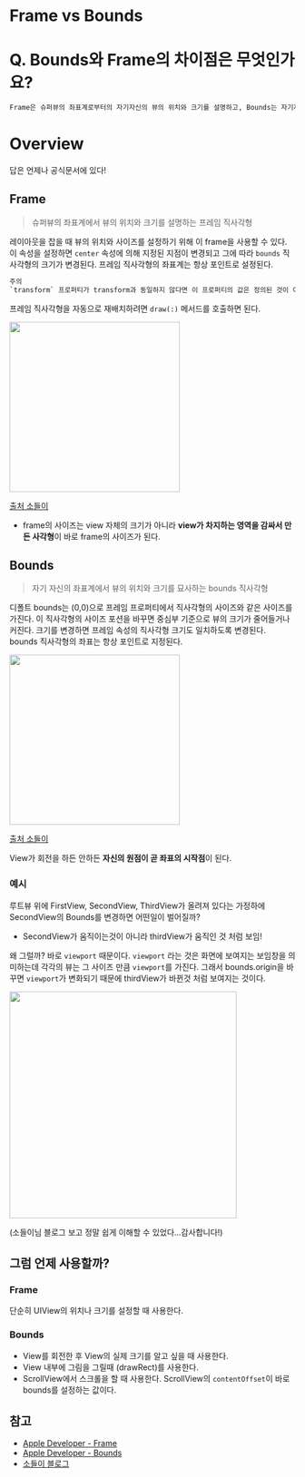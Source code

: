 # Frame vs Bounds

# Q. Bounds와 Frame의 차이점은 무엇인가요?

```bash
Frame은 슈퍼뷰의 좌표계로부터의 자기자신의 뷰의 위치와 크기를 설명하고, Bounds는 자기자신의 좌표계에서의 자기자신의 뷰의 위치와 크기를 설명한다. 
```

# Overview
답은 언제나 공식문서에 있다!

## Frame
> 슈퍼뷰의 좌표계에서 뷰의 위치와 크기를 설명하는 프레임 직사각형

레이아웃을 잡을 때 뷰의 위치와 사이즈를 설정하기 위해  이 frame을 사용할 수 있다. 
이 속성을 설정하면 `center` 속성에 의해 지정된 지점이 변경되고 그에 따라 `bounds` 직사각형의 크기가 변경된다. 프레임 직사각형의 좌표계는 항상 포인트로 설정된다.

```bash
주의
`transform` 프로퍼티가 transform과 동일하지 않다면 이 프로퍼티의 값은 정의된 것이 아니니 무시해라
```

프레임 직사각형을 자동으로 재배치하려면 `draw(:)` 메서드를 호출하면 된다.


<img src="https://hackmd.io/_uploads/SJ0M3VW_2.png" width="300">

[출처 소들이](https://babbab2.tistory.com/44)

- frame의 사이즈는 view 자체의 크기가 아니라 **view가 차지하는 영역을 감싸서 만든 사각형**이 바로 frame의 사이즈가 된다.

## Bounds
> 자기 자신의 좌표계에서 뷰의 위치와 크기를 묘사하는 bounds 직사각형

디폴트 bounds는 (0,0)으로 프레임 프로퍼티에서 직사각형의 사이즈와 같은 사이즈를 가진다.
이 직사각형의 사이즈 포션을 바꾸면 중심부 기준으로 뷰의 크기가 줄어들거나 커진다. 크기를 변경하면 프레임 속성의 직사각형 크기도 일치하도록 변경된다.
bounds 직사각형의 좌표는 항상 포인트로 지정된다.

<img src="https://hackmd.io/_uploads/SkGL34Z_h.png" width="300">

[출처 소들이](https://babbab2.tistory.com/44)

View가 회전을 하든 안하든 **자신의 원점이 곧 좌표의 시작점**이 된다.

### 예시
루트뷰 위에 FirstView, SecondView, ThirdView가 올려져 있다는 가정하에 SecondView의 Bounds를 변경하면 어떤일이 벌어질까?

- SecondView가 움직이는것이 아니라 thirdView가 움직인 것 처럼 보임! 

왜 그럴까? 
바로 `viewport` 때문이다. `viewport` 라는 것은 화면에 보여지는 보임창을 의미하는데 각각의 뷰는 그 사이즈 만큼 `viewport`를 가진다.
그래서 bounds.origin을 바꾸면 `viewport`가 변화되기 때문에 thirdView가 바뀐것 처럼 보여지는 것이다.

<img src="https://hackmd.io/_uploads/B1M5AV-uh.png" width="400">

(소들이님 블로그 보고 정말 쉽게 이해할 수 있었다...감사합니다!) 


## 그럼 언제 사용할까?

### Frame
단순히 UIView의 위치나 크기를 설정할 때 사용한다.

### Bounds
- View를 회전한 후 View의 실제 크기를 알고 싶을 때 사용한다.
- View 내부에 그림을 그릴때 (drawRect)를 사용한다.
- ScrollView에서 스크롤을 할 때 사용한다.
ScrollView의 `contentOffset`이 바로 bounds를 설정하는 값이다.

## 참고
- [Apple Developer - Frame](https://developer.apple.com/documentation/uikit/uiview/1622621-frame)
- [Apple Developer - Bounds](https://developer.apple.com/documentation/uikit/uiview/1622580-bounds)
- [소들이 블로그](https://babbab2.tistory.com/45)
